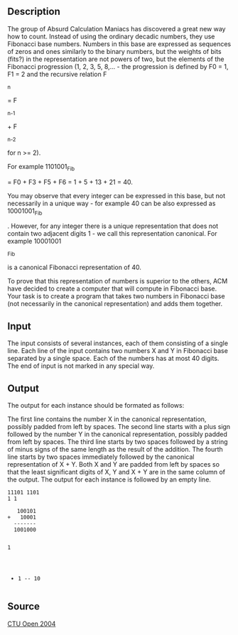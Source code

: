<h2>Description</h2><p>The group of Absurd Calculation Maniacs has discovered a great new way how to count. Instead of using the ordinary decadic numbers, they use Fibonacci base numbers. Numbers in this base are expressed as sequences of zeros and ones similarly to the binary numbers, but the weights of bits (fits?) in the representation are not powers of two, but the elements of the Fibonacci progression (1, 2, 3, 5, 8,... - the progression is defined by F0 = 1, F1 = 2 and the recursive relation F</p><sub>n</sub><p> = F</p><sub>n-1</sub><p> + F</p><sub>n-2</sub><p> for n &gt;= 2). 
</p>
For example 1101001<sub>Fib</sub><p> = F0 + F3 + F5 + F6 = 1 + 5 + 13 + 21 = 40. 
</p>
You may observe that every integer can be expressed in this base, but not necessarily in a unique way - for example 40 can be also expressed as 10001001<sub>Fib</sub><p>. However, for any integer there is a unique representation that does not contain two adjacent digits 1 - we call this representation canonical. For example 10001001</p><sub>Fib</sub><p> is a canonical Fibonacci representation of 40. 
</p>
To prove that this representation of numbers is superior to the others, ACM have decided to create a computer that will compute in Fibonacci base. Your task is to create a program that takes two numbers in Fibonacci base (not necessarily in the canonical representation) and adds them together.
<h2>Input</h2><p>The input consists of several instances, each of them consisting of a single line. Each line of the input contains two numbers X and Y in Fibonacci base separated by a single space. Each of the numbers has at most 40 digits. The end of input is not marked in any special way.</p><h2>Output</h2><p>The output for each instance should be formated as follows: 
</p>
The first line contains the number X in the canonical representation, possibly padded from left by spaces. The second line starts with a plus sign followed by the number Y in the canonical representation, possibly padded from left by spaces. The third line starts by two spaces followed by a string of minus signs of the same length as the result of the addition. The fourth line starts by two spaces immediately followed by the canonical representation of X + Y. Both X and Y are padded from left by spaces so that the least significant digits of X, Y and X + Y are in the same column of the output. The output for each instance is followed by an empty line.
<pre><code class="language-input1">11101 1101
1 1
</code></pre><pre><code class="language-output1">   100101
+   10001
  -------
  1001000

   1
+  1
  --
  10
</code></pre><h2>Source</h2><a href="searchproblem?field=source&amp;key=CTU+Open+2004">CTU Open 2004</a>